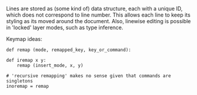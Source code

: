 Lines are stored as (some kind of) data structure, each with a unique ID, which
does not correspond to line number. This allows each line to keep its styling 
as its moved around the document.  Also, linewise editing is possible in 
'locked' layer modes, such as type inference.




Keymap ideas:

    def remap (mode, remapped_key, key_or_command):

    def iremap x y: 
        remap (insert_mode, x, y)

    # 'recursive remapping' makes no sense given that commands are singletons
    inoremap = remap 
